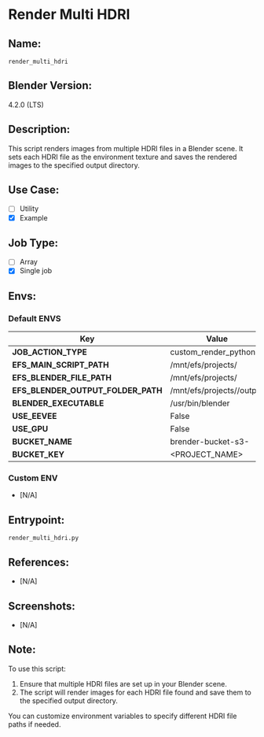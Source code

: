 # Render Multi HDRI 

## Name:
`render_multi_hdri`

## Blender Version:
4.2.0 (LTS)

## Description:
This script renders images from multiple HDRI files in a Blender scene. It sets each HDRI file as the environment texture and saves the rendered images to the specified output directory.

## Use Case:
- [ ] Utility
- [x] Example

## Job Type:
- [ ] Array
- [x] Single job

## Envs:

### Default ENVS
| **Key**                            | **Value**                 | **Actions** |
| ---------------------------------- | ------------------------- | ----------- |
| **JOB_ACTION_TYPE**                | custom_render_python      | Default     |
| **EFS_MAIN_SCRIPT_PATH**           | /mnt/efs/projects/        | Default     |
| **EFS_BLENDER_FILE_PATH**          | /mnt/efs/projects/        | Default     |
| **EFS_BLENDER_OUTPUT_FOLDER_PATH** | /mnt/efs/projects//output | Default     |
| **BLENDER_EXECUTABLE**             | /usr/bin/blender          | Default     |
| **USE_EEVEE**                      | False                     | Default     |
| **USE_GPU**                        | False                     | Default     |
| **BUCKET_NAME**                    | brender-bucket-s3-<UUID>  | Default     |
| **BUCKET_KEY**                     | <PROJECT_NAME>            | Default     |

### Custom ENV
- [N/A]


## Entrypoint:
`render_multi_hdri.py`

## References:
- [N/A]

## Screenshots:
- [N/A]

## Note:
To use this script:
1. Ensure that multiple HDRI files are set up in your Blender scene.
2. The script will render images for each HDRI file found and save them to the specified output directory.

You can customize environment variables to specify different HDRI file paths if needed.
